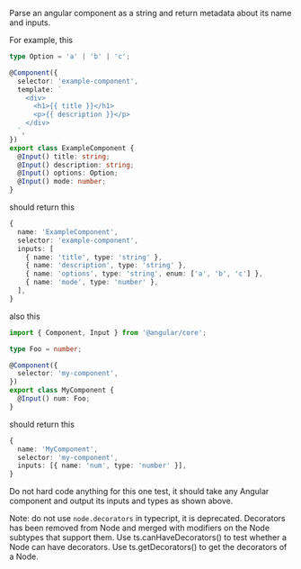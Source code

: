 Parse an angular component as a string and return metadata about its name and inputs.

For example, this

```ts
type Option = 'a' | 'b' | 'c';

@Component({
  selector: 'example-component',
  template: `
    <div>
      <h1>{{ title }}</h1>
      <p>{{ description }}</p>
    </div>
  `,
})
export class ExampleComponent {
  @Input() title: string;
  @Input() description: string;
  @Input() options: Option;
  @Input() mode: number;
}
```

should return this

```ts
{
  name: 'ExampleComponent',
  selector: 'example-component',
  inputs: [
    { name: 'title', type: 'string' },
    { name: 'description', type: 'string' },
    { name: 'options', type: 'string', enum: ['a', 'b', 'c'] },
    { name: 'mode', type: 'number' },
  ],
}
```

also this

```ts
import { Component, Input } from '@angular/core';

type Foo = number;

@Component({
  selector: 'my-component',
})
export class MyComponent {
  @Input() num: Foo;
}
```

should return this

```ts
{
  name: 'MyComponent',
  selector: 'my-component',
  inputs: [{ name: 'num', type: 'number' }],
}
```

Do not hard code anything for this one test, it should take any Angular component and output its inputs and types as shown above.

Note: do not use `node.decorators` in typecript, it is deprecated. Decorators has been removed from Node and merged with modifiers on the Node subtypes that support them. Use ts.canHaveDecorators() to test whether a Node can have decorators. Use ts.getDecorators() to get the decorators of a Node.
